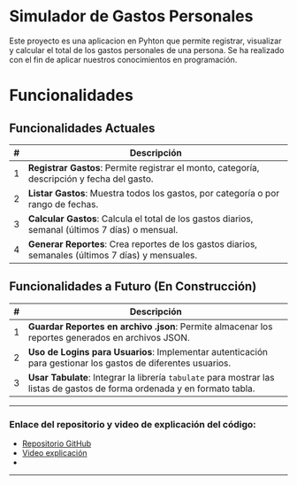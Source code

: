 # Simulador de Gastos Personales

Este proyecto es una aplicacion en Pyhton que permite registrar, visualizar y calcular el total de los gastos personales de una persona. Se ha realizado con el fin de aplicar nuestros conocimientos en programación.

# Funcionalidades

## Funcionalidades Actuales

| #  | Descripción                                                                 |
|----|-----------------------------------------------------------------------------|
| 1  | **Registrar Gastos**: Permite registrar el monto, categoría, descripción y fecha del gasto. |
| 2  | **Listar Gastos**: Muestra todos los gastos, por categoría o por rango de fechas. |
| 3  | **Calcular Gastos**: Calcula el total de los gastos diarios, semanal (últimos 7 días) o mensual. |
| 4  | **Generar Reportes**: Crea reportes de los gastos diarios, semanales (últimos 7 días) y mensuales. |

## Funcionalidades a Futuro (En Construcción)

| #  | Descripción                                                                 |
|----|-----------------------------------------------------------------------------|
| 1  | **Guardar Reportes en archivo .json**: Permite almacenar los reportes generados en archivos JSON. |
| 2  | **Uso de Logins para Usuarios**: Implementar autenticación para gestionar los gastos de diferentes usuarios. |
| 3  | **Usar Tabulate**: Integrar la librería `tabulate` para mostrar las listas de gastos de forma ordenada y en formato tabla. |

---

### Enlace del repositorio y video de explicación del código:

- [Repositorio GitHub](https://github.com/BayronDu/Proyecto_Python_RomeroBayron)
- [Video explicación](https://youtu.be/pKcTCW0bS9g)
-


---

